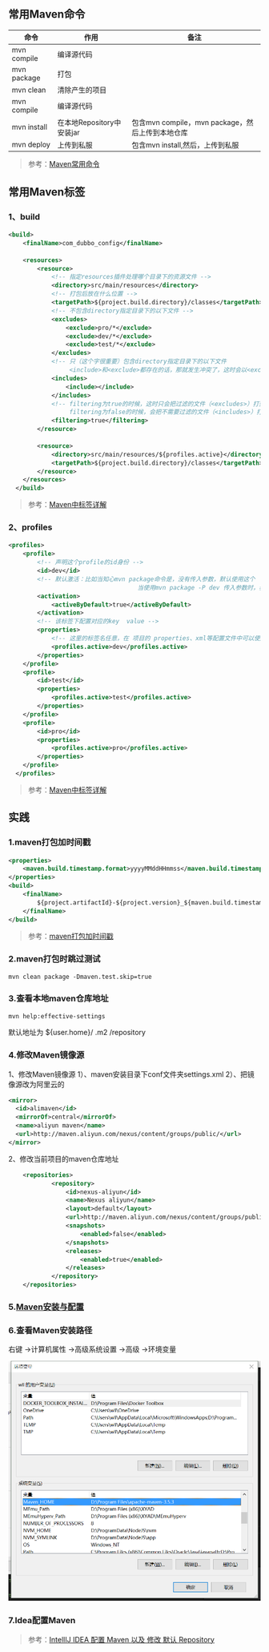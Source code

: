 ## 常用Maven命令

| 命令        | 作用                      | 备注                                             |
| ----------- | ------------------------- | ------------------------------------------------ |
| mvn compile | 编译源代码                |                                                  |
| mvn package | 打包                      |                                                  |
| mvn clean   | 清除产生的项目            |                                                  |
| mvn compile | 编译源代码                |                                                  |
| mvn install | 在本地Repository中安装jar | 包含mvn compile，mvn package，然后上传到本地仓库 |
| mvn deploy  | 上传到私服                | 包含mvn install,然后，上传到私服                 |

> 参考：[Maven常用命令](https://www.cnblogs.com/wkrbky/p/6352188.html)

## 常用Maven标签

### 1、build

```xml
<build>
    <finalName>com_dubbo_config</finalName>

    <resources>
        <resource>
            <!-- 指定resources插件处理哪个目录下的资源文件 -->
            <directory>src/main/resources</directory>
            <!-- 打包后放在什么位置 -->
            <targetPath>${project.build.directory}/classes</targetPath>
            <!-- 不包含directory指定目录下的以下文件 -->
            <excludes>
                <exclude>pro/*</exclude>
                <exclude>dev/*</exclude>
                <exclude>test/*</exclude>
            </excludes>
            <!-- 只（这个字很重要）包含directory指定目录下的以下文件 
                 <include>和<exclude>都存在的话，那就发生冲突了，这时会以<exclude>为准 -->
            <includes>
                <include></include>
            </includes>
            <!-- filtering为true的时候，这时只会把过滤的文件（<excludes>）打到classpath下，
                 filtering为false的时候，会把不需要过滤的文件（<includes>）打到classpath下 -->
            <filtering>true</filtering>
        </resource>

        <resource>
            <directory>src/main/resources/${profiles.active}</directory>
            <targetPath>${project.build.directory}/classes</targetPath>
        </resource>
    </resources>
  </build>
```

> 参考：[Maven中标签详解](<https://blog.csdn.net/newbie_907486852/article/details/81205532>)

### 2、profiles

```xml
<profiles>
    <profile>
        <!-- 声明这个profile的id身份 -->
        <id>dev</id>
        <!-- 默认激活：比如当知心mvn package命令是，没有传入参数，默认使用这个
                                    当使用mvn package -P dev 传入参数时，表示使用这个id的profile -->
        <activation>
            <activeByDefault>true</activeByDefault>
        </activation>
        <!-- 该标签下配置对应的key  value -->
        <properties>
            <!-- 这里的标签名任意，在 项目的 properties、xml等配置文件中可以使用${profiles.active}取出dev这个值-->
            <profiles.active>dev</profiles.active>
        </properties>
    </profile>
    <profile>
        <id>test</id>
        <properties>
            <profiles.active>test</profiles.active>
        </properties>
    </profile>
    <profile>
        <id>pro</id>
        <properties>
            <profiles.active>pro</profiles.active>
        </properties>
    </profile>
  </profiles>
```

> 参考：[Maven中标签详解](<https://blog.csdn.net/newbie_907486852/article/details/81205532>)



## 实践

### 1.maven打包加时间戳

```xml
<properties>
	<maven.build.timestamp.format>yyyyMMddHHmmss</maven.build.timestamp.format>
</properties>
<build>
    <finalName>
      	${project.artifactId}-${project.version}_${maven.build.timestamp}
    </finalName>
</build>	
```

> 参考：[maven打包加时间戳](https://blog.csdn.net/z410970953/article/details/50680603)

### 2.maven打包时跳过测试

```shell
mvn clean package -Dmaven.test.skip=true
```

### 3.查看本地maven仓库地址

```shell
mvn help:effective-settings
```

默认地址为 ${user.home}/ .m2 /repository

### 4.修改Maven镜像源

1、修改Maven镜像源
1）、maven安装目录下conf文件夹settings.xml
2）、把镜像源改为阿里云的

```xml
<mirror>  
  <id>alimaven</id>  
  <mirrorOf>central</mirrorOf>    
  <name>aliyun maven</name>  
  <url>http://maven.aliyun.com/nexus/content/groups/public/</url>        
</mirror>
```

2、修改当前项目的maven仓库地址

```xml
    <repositories>
            <repository>
                <id>nexus-aliyun</id>
                <name>Nexus aliyun</name>
                <layout>default</layout>
                <url>http://maven.aliyun.com/nexus/content/groups/public</url>
                <snapshots>
                    <enabled>false</enabled>
                </snapshots>
                <releases>
                    <enabled>true</enabled>
                </releases>
            </repository>
    </repositories>
```



### 5.[Maven安装与配置](https://www.cnblogs.com/eagle6688/p/7838224.html)

### 6.查看Maven安装路径

右键 →计算机属性 →高级系统设置 →高级 →环境变量

![Maven安装路](https://github.com/lennywang/Img/raw/master/maven-install-location.png)

### 7.Idea配置Maven

> 参考：[IntellIJ IDEA 配置 Maven 以及 修改 默认 Repository](https://www.cnblogs.com/phpdragon/p/7216626.html)

